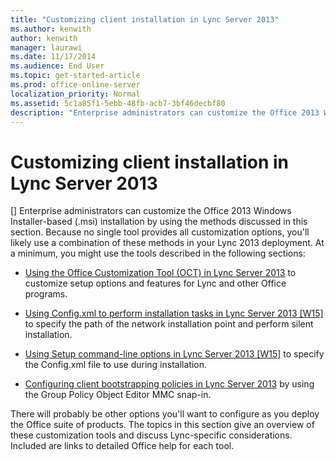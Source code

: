 ```yaml
---
title: "Customizing client installation in Lync Server 2013"
ms.author: kenwith
author: kenwith
manager: laurawi
ms.date: 11/17/2014
ms.audience: End User
ms.topic: get-started-article
ms.prod: office-online-server
localization_priority: Normal
ms.assetid: 5c1a85f1-5ebb-48fb-acb7-3bf46decbf80
description: "Enterprise administrators can customize the Office 2013 Windows Installer-based (.msi) installation by using the methods discussed in this section. Because no single tool provides all customization options, you'll likely use a combination of these methods in your Lync 2013 deployment. At a minimum, you might use the tools described in the following sections:"
---
```


# Customizing client installation in Lync Server 2013
[]
Enterprise administrators can customize the Office 2013 Windows Installer-based (.msi) installation by using the methods discussed in this section. Because no single tool provides all customization options, you'll likely use a combination of these methods in your Lync 2013 deployment. At a minimum, you might use the tools described in the following sections:
  
- [Using the Office Customization Tool (OCT) in Lync Server 2013](using-the-office-customization-tool-oct.md) to customize setup options and features for Lync and other Office programs. 
    
- [Using Config.xml to perform installation tasks in Lync Server 2013 [W15]](using-config-xml-to-perform-installation-tasks-w15.md) to specify the path of the network installation point and perform silent installation. 
    
- [Using Setup command-line options in Lync Server 2013 [W15]](using-setup-command-line-options-w15.md) to specify the Config.xml file to use during installation. 
    
- [Configuring client bootstrapping policies in Lync Server 2013](configuring-client-bootstrapping-policies.md) by using the Group Policy Object Editor MMC snap-in. 
    
There will probably be other options you'll want to configure as you deploy the Office suite of products. The topics in this section give an overview of these customization tools and discuss Lync-specific considerations. Included are links to detailed Office help for each tool. 
  

